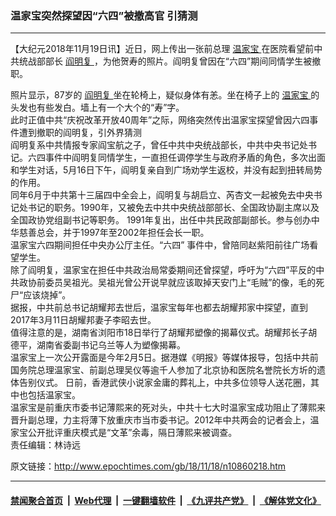 ### 温家宝突然探望因“六四”被撤高官 引猜测
------------------------

<p>
 【大纪元2018年11月19日讯】近日，网上传出一张前总理
 <a href="http://www.epochtimes.com/gb/tag/%E6%B8%A9%E5%AE%B6%E5%AE%9D.html">
  温家宝
 </a>
 在医院看望前中共统战部部长
 <a href="http://www.epochtimes.com/gb/tag/%E9%98%8E%E6%98%8E%E5%A4%8D.html">
  阎明复
 </a>
 ，为他贺寿的照片。阎明复曾因在“六四”期间同情学生被撤职。
</p>
<div class="" data-block="true" data-editor="fv0m0" data-offset-key="2bidg-0-0">
 <div class="public-DraftStyleDefault-block public-DraftStyleDefault-ltr" data-offset-key="2bidg-0-0">
  <span data-offset-key="2bidg-0-0">
   照片显示，87岁的
   <a href="http://www.epochtimes.com/gb/tag/%E9%98%8E%E6%98%8E%E5%A4%8D.html">
    阎明复
   </a>
   坐在轮椅上，疑似身体有恙。坐在椅子上的
   <a href="http://www.epochtimes.com/gb/tag/%E6%B8%A9%E5%AE%B6%E5%AE%9D.html">
    温家宝
   </a>
   的头发也有些发白。墙上有一个大个的“寿”字。
  </span>
 </div>
</div>
<div class="public-DraftStyleDefault-block public-DraftStyleDefault-ltr" data-offset-key="2bidg-0-0">
</div>
<div class="public-DraftStyleDefault-block public-DraftStyleDefault-ltr" data-offset-key="2bidg-0-0">
 此时正值中共“庆祝改革开放40周年”之际，网络突然传出温家宝探望曾因六四事件遭到撤职的阎明复，引外界猜测
</div>
<div class="" data-block="true" data-editor="fv0m0" data-offset-key="2g3qd-0-0">
 <div class="public-DraftStyleDefault-block public-DraftStyleDefault-ltr" data-offset-key="2g3qd-0-0">
  <span data-offset-key="2g3qd-0-0">
  </span>
 </div>
</div>
<div class="" data-block="true" data-editor="fv0m0" data-offset-key="6erdh-0-0">
 <div class="public-DraftStyleDefault-block public-DraftStyleDefault-ltr" data-offset-key="6erdh-0-0">
  <span data-offset-key="6erdh-0-0">
   阎明复系中共情报专家阎宝航之子，曾任中共中央统战部长，中共中央书记处书记。六四事件中阎明复同情学生，一直担任调停学生与政府矛盾的角色，多次出面和学生对话，5月16日下午，阎明复亲自到广场劝学生返校，并没有起到扭转局势的作用。
  </span>
 </div>
</div>
<div class="" data-block="true" data-editor="fv0m0" data-offset-key="bi648-0-0">
 <div class="public-DraftStyleDefault-block public-DraftStyleDefault-ltr" data-offset-key="bi648-0-0">
  <span data-offset-key="bi648-0-0">
  </span>
 </div>
</div>
<div class="" data-block="true" data-editor="fv0m0" data-offset-key="4rcsu-0-0">
 <div class="public-DraftStyleDefault-block public-DraftStyleDefault-ltr" data-offset-key="4rcsu-0-0">
  <span data-offset-key="4rcsu-0-0">
   同年6月于中共第十三届四中全会上，阎明复与胡启立、芮杏文一起被免去中央书记处书记的职务。1990年，又被免去中共中央统战部部长、全国政协副主席以及全国政协党组副书记等职务。
  </span>
  1991年复出，出任中共民政部副部长。参与创办中华慈善总会，并于1997年至2002年担任会长一职。
 </div>
</div>
<div class="" data-block="true" data-editor="fv0m0" data-offset-key="5l727-0-0">
 <div class="public-DraftStyleDefault-block public-DraftStyleDefault-ltr" data-offset-key="5l727-0-0">
  <span data-offset-key="5l727-0-0">
  </span>
 </div>
</div>
<div class="" data-block="true" data-editor="fv0m0" data-offset-key="5i81g-0-0">
 <div class="public-DraftStyleDefault-block public-DraftStyleDefault-ltr" data-offset-key="5i81g-0-0">
  <span data-offset-key="5i81g-0-0">
   温家宝六四期间担任中央办公厅主任。“六四” 事件中，曾陪同赵紫阳前往广场看望学生。
  </span>
 </div>
 <div class="public-DraftStyleDefault-block public-DraftStyleDefault-ltr" data-offset-key="5i81g-0-0">
 </div>
</div>
<div class="public-DraftStyleDefault-block public-DraftStyleDefault-ltr" data-offset-key="5i81g-0-0">
 <div class="public-DraftStyleDefault-block public-DraftStyleDefault-ltr" data-offset-key="5i81g-0-0">
  <div class="public-DraftStyleDefault-block public-DraftStyleDefault-ltr" data-offset-key="5i81g-0-0">
   除了阎明复，温家宝在担任中共政治局常委期间还曾探望，呼吁为“六四”平反的中共政协前委员吴祖光。吴祖光曾公开说早就应该取掉天安门上“毛贼”的像，毛的死尸“应该烧掉”。
  </div>
  <div class="public-DraftStyleDefault-block public-DraftStyleDefault-ltr" data-offset-key="5i81g-0-0">
  </div>
  <div class="public-DraftStyleDefault-block public-DraftStyleDefault-ltr" data-offset-key="5i81g-0-0">
   据报，中共前总书记胡耀邦去世后，温家宝每年也都去胡耀邦家中探望，直到2017年3月11日胡耀邦妻子李昭去世。
  </div>
  <div class="public-DraftStyleDefault-block public-DraftStyleDefault-ltr" data-offset-key="5i81g-0-0">
  </div>
 </div>
</div>
<div class="" data-block="true" data-editor="fv0m0" data-offset-key="5i81g-0-0">
 <div class="public-DraftStyleDefault-block public-DraftStyleDefault-ltr" data-offset-key="5i81g-0-0">
  <div class="public-DraftStyleDefault-block public-DraftStyleDefault-ltr" data-offset-key="5i81g-0-0">
   值得注意的是，湖南省浏阳市18日举行了胡耀邦塑像的揭幕仪式。胡耀邦长子胡德平，湖南省委副书记乌兰等人为塑像揭幕。
  </div>
 </div>
</div>
<div class="" data-block="true" data-editor="fv0m0" data-offset-key="6j08g-0-0">
 <div class="public-DraftStyleDefault-block public-DraftStyleDefault-ltr" data-offset-key="6j08g-0-0">
  <span data-offset-key="6j08g-0-0">
  </span>
 </div>
</div>
<div class="" data-block="true" data-editor="fv0m0" data-offset-key="4b84b-0-0">
 <div class="public-DraftStyleDefault-block public-DraftStyleDefault-ltr" data-offset-key="4b84b-0-0">
  <span data-offset-key="4b84b-0-0">
   温家宝上一次公开露面是今年2月5日。据港媒《明报》等媒体报导，包括中共前国务院总理温家宝、前副总理吴仪等逾千人参加了北京协和医院名誉院长方圻的遗体告别仪式。
  </span>
  日前，香港武侠小说家金庸的葬礼上，中共多位领导人送花圈，其中也包括温家宝。
 </div>
</div>
<div class="" data-block="true" data-editor="fv0m0" data-offset-key="72lnd-0-0">
 <div class="public-DraftStyleDefault-block public-DraftStyleDefault-ltr" data-offset-key="72lnd-0-0">
  <span data-offset-key="72lnd-0-0">
  </span>
 </div>
</div>
<div class="" data-block="true" data-editor="fv0m0" data-offset-key="c8ak1-0-0">
 <div class="public-DraftStyleDefault-block public-DraftStyleDefault-ltr" data-offset-key="c8ak1-0-0">
  <span data-offset-key="c8ak1-0-0">
   温家宝是前重庆市委书记薄熙来的死对头，中共十七大时温家宝成功阻止了薄熙来晋升副总理，力主将薄下放重庆市当市委书记。2012年中共两会的记者会上，温家宝公开批评重庆模式是“文革”余毒，隔日薄熙来被调查。
  </span>
 </div>
</div>
<div class="public-DraftStyleDefault-block public-DraftStyleDefault-ltr" data-offset-key="c8ak1-0-0">
</div>
<div class="" data-block="true" data-editor="fv0m0" data-offset-key="c8ak1-0-0">
 <div class="public-DraftStyleDefault-block public-DraftStyleDefault-ltr" data-offset-key="c8ak1-0-0">
  责任编辑：林诗远
 </div>
</div>

原文链接：http://www.epochtimes.com/gb/18/11/18/n10860218.htm


------------------------
#### [禁闻聚合首页](https://github.com/gfw-breaker/banned-news/blob/master/README.md) &nbsp;|&nbsp; [Web代理](https://github.com/gfw-breaker/open-proxy/blob/master/README.md) &nbsp;|&nbsp; [一键翻墙软件](https://github.com/gfw-breaker/nogfw/blob/master/README.md) &nbsp;|&nbsp; [《九评共产党》](https://github.com/gfw-breaker/9ping.md/blob/master/README.md#九评之一评共产党是什么) &nbsp;|&nbsp; [《解体党文化》](https://github.com/gfw-breaker/jtdwh.md/blob/master/README.md#绪论)